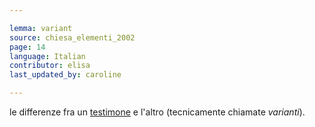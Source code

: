 ```yaml
---

lemma: variant
source: chiesa_elementi_2002
page: 14
language: Italian
contributor: elisa
last_updated_by: caroline

---
```


le differenze fra un [testimone](witness.html) e l'altro (tecnicamente chiamate _varianti_).
